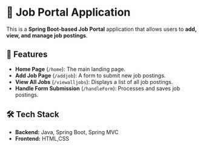 # 🏢 Job Portal Application

This is a **Spring Boot-based Job Portal** application that allows users to **add, view, and manage job postings**.

## 🚀 Features
- **Home Page** (`/home`): The main landing page.
- **Add Job Page** (`/addjob`): A form to submit new job postings.
- **View All Jobs** (`/viewalljobs`): Displays a list of all job postings.
- **Handle Form Submission** (`/handleForm`): Processes and saves job postings.

## 🛠 Tech Stack
- **Backend:** Java, Spring Boot, Spring MVC
- **Frontend:** HTML,CSS

